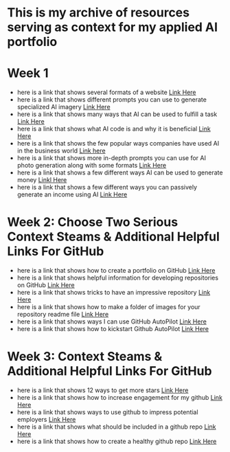 # This is my archive of resources serving as context for my applied AI portfolio
# Week 1 
- here is a link that shows several formats of a website [Link Here](https://websitesetup.org/website-layouts/)
- here is a link that shows different prompts you can use to generate specialized AI imagery [Link Here](https://www.behance.net/gallery/168398627/Creating-AI-Generated-Reference-Photos)
- here is a link that shows many ways that AI can be used to fulfill a task [Link Here](https://builtin.com/artificial-intelligence/examples-ai-in-industry)
- here is a link that shows what AI code is and why it is beneficial [Link Here](https://www.ibm.com/think/topics/ai-code-generation)
- here is a link that shows the few popular ways companies have used AI in the business world [Link here]([https://www.ibm.com/think/topics/ai-code-generation](https://www.techtarget.com/searchenterpriseai/tip/9-top-applications-of-artificial-intelligence-in-business))
- here is a link that shows more in-depth prompts you can use for AI photo generation along with some formats [Link Here](https://narrato.io/blog/40-ai-image-prompts-to-create-amazing-visuals-effortlessly/)
- here is a link that shows a few different ways AI can be used to generate money [Linkl Here](https://www.upwork.com/resources/make-money-with-ai)
- here is  a link that shows a few different ways you can passively generate an income using AI [Link Here](https://www.forbes.com/sites/rachelwells/2024/04/15/5-ways-to-make-money-online-with-ai-in-2024/)
# Week 2: Choose Two Serious Context Steams & Additional Helpful Links For GitHub
- here is a link that shows how to create a portfolio on GitHub [Link Here](https://hoffstech.com/2023/03/how-to-create-a-github-portfolio/)
- here is a link that shows helpful information for developing repositories on GitHub [Link Here](https://docs.github.com/en/repositories/creating-and-managing-repositories/best-practices-for-repositories)
- here is a link that shows tricks to have an impressive repository [Link Here](https://dev.to/ruppysuppy/5-tricks-to-create-an-impressive-github-repository-19m6)
- here is a link that shows how to make a folder of images for your repository readme file [Link Here](https://medium.com/@gl7526/making-a-folder-of-images-for-your-github-readme-2c6cd42e1439)
- here is a link that shows ways I can use GitHub AutoPilot [Link Here](https://github.blog/developer-skills/programming-languages-and-frameworks/10-unexpected-ways-to-use-github-copilot/)
- here is a link that shows how to kickstart Github AutoPilot [Link Here](https://docs.github.com/en/copilot/quickstart)
# Week 3: Context Steams & Additional Helpful Links For GitHub
- here is a link that shows 12 ways to get more stars [Link Here](https://blog.tooljet.com/12-ways-to-get-more-github-stars-for-your-open-source-projects/)
- here is a link that shows how to increase engagement for my github [Link Here](https://www.freecodecamp.org/news/increase-engagement-on-your-public-github-repositories/) 
- here is a link that shows ways to use github to impress potential employers [Link Here](https://www.hackerrank.com/blog/what-to-put-on-github/)
- here is a link that shows what should be included in a github repo [Link Here](https://stackoverflow.com/questions/45967213/what-should-be-included-in-a-git-repo)
- here is a link that shows how to create a healthy github repo [Link Here](https://joost.blog/healthy-github-repository/) 
